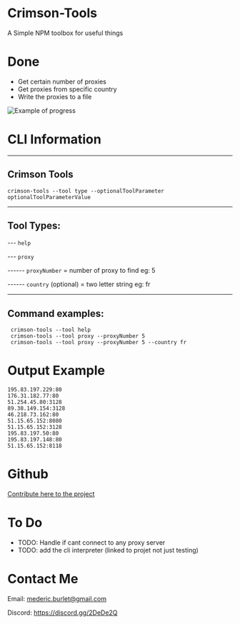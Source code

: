 # Crimson-Tools

A Simple NPM toolbox for useful things

# Done

 - Get certain number of proxies
 - Get proxies from specific country
 - Write the proxies to a file

![Example of progress](./res/proxyList.gif)

# CLI Information

----------------------------------------------
Crimson Tools
----------------------------------------------

 ```
 crimson-tools --tool type --optionalToolParameter optionalToolParameterValue
 ```

----------------------------------------------
Tool Types:
----------------------------------------------
 --- `help`

 --- `proxy`

 ------ `proxyNumber` = number of proxy to find eg: 5

 ------ `country` (optional) = two letter string eg: fr

----------------------------------------------
Command examples:
----------------------------------------------
```
 crimson-tools --tool help
 crimson-tools --tool proxy --proxyNumber 5
 crimson-tools --tool proxy --proxyNumber 5 --country fr
 ```

# Output Example

```
195.83.197.229:80
176.31.182.77:80
51.254.45.80:3128
89.38.149.154:3128
46.218.73.162:80
51.15.65.152:8080
51.15.65.152:3128
195.83.197.50:80
195.83.197.148:80
51.15.65.152:8118
```
# Github

[Contribute here to the project](https://github.com/crimson-med/Crimson-Tools)

# To Do

 - TODO: Handle if cant connect to any proxy server
 - TODO: add the cli interpreter (linked to projet not just testing)

# Contact Me

Email: mederic.burlet@gmail.com

Discord: https://discord.gg/2DeDe2Q
